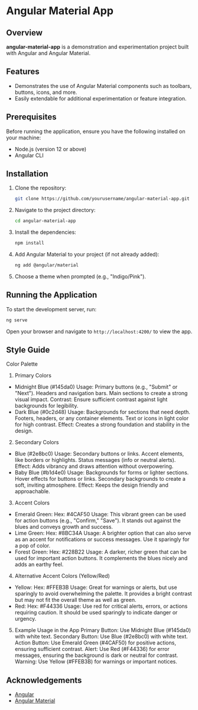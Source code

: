 # Angular Material App

## Overview

**angular-material-app** is a demonstration and experimentation project built with Angular and Angular Material.

## Features

- Demonstrates the use of Angular Material components such as toolbars, buttons, icons, and more.
- Easily extendable for additional experimentation or feature integration.

## Prerequisites

Before running the application, ensure you have the following installed on your machine:

- Node.js (version 12 or above)
- Angular CLI

## Installation

1. Clone the repository:

   ```bash
   git clone https://github.com/yourusername/angular-material-app.git
   ```

2. Navigate to the project directory:

   ```bash
   cd angular-material-app
   ```

3. Install the dependencies:

   ```bash
   npm install
   ```

4. Add Angular Material to your project (if not already added):

   ```bash
   ng add @angular/material
   ```

5. Choose a theme when prompted (e.g., "Indigo/Pink").

## Running the Application

To start the development server, run:

```bash
ng serve
```

Open your browser and navigate to `http://localhost:4200/` to view the app.

## Style Guide

Color Palette
1. Primary Colors
- Midnight Blue (#145da0)
    Usage:
    Primary buttons (e.g., "Submit" or "Next").
    Headers and navigation bars.
    Main sections to create a strong visual impact.
    Contrast: Ensure sufficient contrast against light backgrounds for legibility.
- Dark Blue (#0c2d48)
    Usage:
    Backgrounds for sections that need depth.
    Footers, headers, or any container elements.
    Text or icons in light color for high contrast.
    Effect: Creates a strong foundation and stability in the design.

2. Secondary Colors
- Blue (#2e8bc0)
    Usage:
    Secondary buttons or links.
    Accent elements, like borders or highlights.
    Status messages (info or neutral alerts).
    Effect: Adds vibrancy and draws attention without overpowering.
- Baby Blue (#b1d4e0)
    Usage:
    Backgrounds for forms or lighter sections.
    Hover effects for buttons or links.
    Secondary backgrounds to create a soft, inviting atmosphere.
    Effect: Keeps the design friendly and approachable.

3. Accent Colors
- Emerald Green:
    Hex: #4CAF50
    Usage: This vibrant green can be used for action buttons (e.g., "Confirm," "Save"). It stands out against the blues and conveys growth and success.
- Lime Green:
    Hex: #8BC34A
    Usage: A brighter option that can also serve as an accent for notifications or success messages. Use it sparingly for a pop of color.
- Forest Green:
    Hex: #228B22
    Usage: A darker, richer green that can be used for important action buttons. It complements the blues nicely and adds an earthy feel.
4. Alternative Accent Colors (Yellow/Red)
- Yellow:
    Hex: #FFEB3B
    Usage: Great for warnings or alerts, but use sparingly to avoid overwhelming the palette. It provides a bright contrast but may not fit the overall theme as well as green.
- Red:
    Hex: #F44336
    Usage: Use red for critical alerts, errors, or actions requiring caution. It should be used sparingly to indicate danger or urgency.
5. Example Usage in the App
Primary Button: Use Midnight Blue (#145da0) with white text.
Secondary Button: Use Blue (#2e8bc0) with white text.
Action Button: Use Emerald Green (#4CAF50) for positive actions, ensuring sufficient contrast.
Alert: Use Red (#F44336) for error messages, ensuring the background is dark or neutral for contrast.
Warning: Use Yellow (#FFEB3B) for warnings or important notices.
## Acknowledgements

- [Angular](https://angular.io/)
- [Angular Material](https://material.angular.io/)
